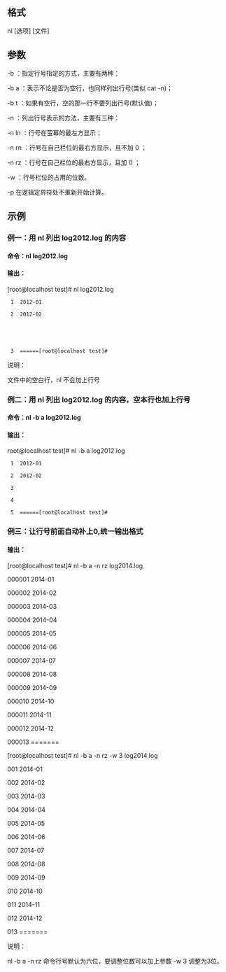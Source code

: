 ## 格式

nl [选项] [文件]

## 参数

-b  ：指定行号指定的方式，主要有两种：

-b a ：表示不论是否为空行，也同样列出行号(类似 cat -n)；

-b t ：如果有空行，空的那一行不要列出行号(默认值)；

-n  ：列出行号表示的方法，主要有三种：

-n ln ：行号在萤幕的最左方显示；

-n rn ：行号在自己栏位的最右方显示，且不加 0 ；

-n rz ：行号在自己栏位的最右方显示，且加 0 ；

-w  ：行号栏位的占用的位数。

-p 在逻辑定界符处不重新开始计算。 

## 示例

### 例一：用 nl 列出 log2012.log 的内容

#### 命令：nl log2012.log

#### 输出：

[root@localhost test]# nl log2012.log 

     1  2012-01

     2  2012-02

       

       

     3  ======[root@localhost test]#

说明：

文件中的空白行，nl 不会加上行号

### 例二：用 nl 列出 log2012.log 的内容，空本行也加上行号

#### 命令：nl -b a log2012.log

#### 输出：

root@localhost test]# nl -b a log2012.log 

     1  2012-01

     2  2012-02

     3

     4

     5  ======[root@localhost test]#

### 例三：让行号前面自动补上0,统一输出格式

#### 输出：

[root@localhost test]# nl -b a -n rz log2014.log 

000001  2014-01

000002  2014-02

000003  2014-03

000004  2014-04

000005  2014-05

000006  2014-06

000007  2014-07

000008  2014-08

000009  2014-09

000010  2014-10

000011  2014-11

000012  2014-12

000013  =======

[root@localhost test]# nl -b a -n rz -w 3 log2014.log 

001     2014-01

002     2014-02

003     2014-03

004     2014-04

005     2014-05

006     2014-06

007     2014-07

008     2014-08

009     2014-09

010     2014-10

011     2014-11

012     2014-12

013     =======

说明：

nl -b a -n rz 命令行号默认为六位，要调整位数可以加上参数 -w 3 调整为3位。
